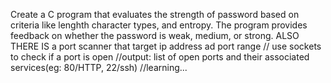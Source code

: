 Create  a C program that evaluates the strength of password based on criteria like lenghth character types, and entropy. The program provides feedback on whether the password is weak, medium, or strong.
ALSO THERE IS  a port scanner that target ip address ad port range
// use sockets to check if a port is open
//output: list of open ports and their associated services(eg: 80/HTTP, 22/ssh)
//learning...
